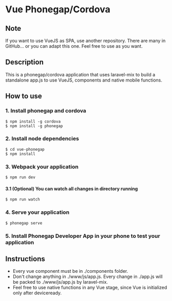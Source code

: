 # Vue Phonegap/Cordova

## Note
If you want to use VueJS as SPA, use another repository. There are many in GitHub... or you can adapt this one. Feel free to use as you want.

## Description
This is a phonegap/cordova application that uses laravel-mix to build a standalone app.js to use VueJS, components and native mobile functions.

## How to use

### 1. Install phonegap and cordova

	$ npm install -g cordova
	$ npm install -g phonegap

### 2. Install node dependencies

	$ cd vue-phonegap
	$ npm install

### 3. Webpack your application

 	$ npm run dev

#### 3.1 (Optional) You can watch all changes in directory running

	$ npm run watch

### 4. Serve your application

	$ phonegap serve

### 5. Install Phonegap Developer App in your phone to test your application

## Instructions

- Every vue component must be in ./components folder.
- Don't change anything in ./www/js/app.js. Every change in ./app.js will be packed to ./www/js/app.js by laravel-mix.
- Feel free to use native functions in any Vue stage, since Vue is initialized only after deviceready.

